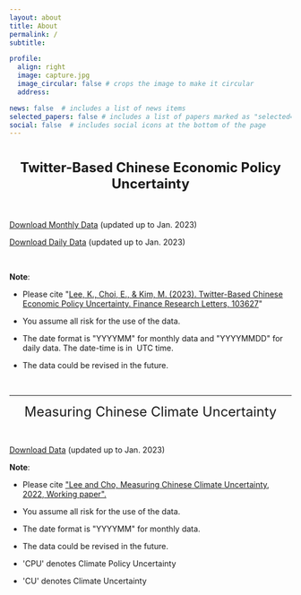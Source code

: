 ```yaml
---
layout: about
title: About
permalink: /
subtitle: 

profile:
  align: right
  image: capture.jpg
  image_circular: false # crops the image to make it circular
  address: 

news: false  # includes a list of news items
selected_papers: false # includes a list of papers marked as "selected={true}"
social: false  # includes social icons at the bottom of the page
---
```


<h1 style="text-align:center"><span style="font-size:24px">Twitter-Based Chinese Economic Policy Uncertainty</span></h1>

<p>&nbsp;</p>

<p><a href = "https://www.dropbox.com/s/eozwru4pq10ydnv/TCEPU_monthly.xlsx?dl=0">Download Monthly Data</a> (updated up to Jan. 2023)</p>

<p><a href = "https://www.dropbox.com/s/334h01vwsdrrloa/TCEPU_daily.xlsx?dl=0">Download Daily Data</a> (updated up to Jan. 2023)</p>

<p>&nbsp;</p>

<p><strong>Note</strong>:&nbsp;</p>

<ul>
	<li>
	<p>Please cite&nbsp;&quot;<a href="https://www.sciencedirect.com/science/article/abs/pii/S1544612323000016" target="_blank">Lee, K., Choi, E., &amp; Kim, M. (2023). Twitter-Based Chinese Economic Policy Uncertainty.&nbsp;Finance Research Letters, 103627</a>&quot;</p>
	</li>
	<li>
	<p>You assume all risk for the use of the data.</p>
	</li>
	<li>
	<p>The date format is &quot;YYYYMM&quot; for monthly data and &quot;YYYYMMDD&quot; for daily data. The date-time is in&nbsp; UTC time.&nbsp;</p>
	</li>
	<li>
	<p>The data could be revised in the future.</p>
	</li>
</ul>

<p>&nbsp;</p>

<hr />
<p style="text-align:center"><span style="font-size:24px">Measuring Chinese Climate Uncertainty</span></p>

<p>&nbsp;</p>

<p><a href = "https://www.dropbox.com/s/an1oxd8oae3v060/TCCU.xlsx?dl=0">Download Data</a> (updated up to Jan.&nbsp;2023)</p>

<p><strong>Note</strong>:&nbsp;</p>

<ul>
	<li>
	<p>Please cite&nbsp;<a href="https://papers.ssrn.com/sol3/papers.cfm?abstract_id=4123659" target="_blank">&quot;Lee&nbsp;and Cho,&nbsp;Measuring Chinese Climate&nbsp;Uncertainty, 2022, Working paper&quot;.</a></p>
	</li>
	<li>
	<p>You assume all risk for the use of the data.</p>
	</li>
	<li>
	<p>The date format is &quot;YYYYMM&quot; for monthly data.</p>
	</li>
	<li>
	<p>The data could be revised in the future.</p>
	</li>
	<li>
	<p>&#39;CPU&#39; denotes Climate Policy Uncertainty</p>
	</li>
	<li>
	<p>&#39;CU&#39; denotes Climate Uncertainty</p>
	</li>
</ul>
